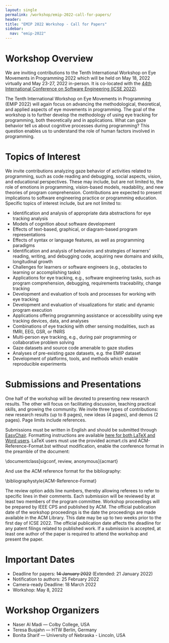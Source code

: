 ```yaml
---
layout: single
permalink: /workshop/emip-2022-call-for-papers/
header:
title: "EMIP 2022 Workshop - Call for Papers"
sidebar:
  nav: "emip-2022"
---
```

# Workshop Overview
We are inviting contributions to the Tenth International Workshop on Eye Movements in Programming 2022 which will be held on May 18, 2022 virtually and May 23-27, 2022 in-person. It is co-located with the [44th International Conference on Software Engineering (ICSE 2022)](https://conf.researchr.org/home/icse-2022).

The Tenth International Workshop on Eye Movements in Programming (EMIP 2022) will again focus on advancing the methodological, theoretical, and applied aspects of eye movements in programming. The goal of the workshop is to further develop the methodology of using eye tracking for programming, both theoretically and in applications. What can gaze behavior tell us about cognitive processes during programming? This question enables us to understand the role of human factors involved in programming.

# Topics of Interest
We invite contributions analyzing gaze behavior of activities related to programming, such as code reading and debugging, social aspects, vision, and educational perspectives. These may include, but are not limited to, the role of emotions in programming, vision-based models, readability, and new theories of program comprehension. Contributions are expected to present implications to software engineering practice or programming education. Specific topics of interest include, but are not limited to:

- Identification and analysis of appropriate data abstractions for eye tracking analysis
- Models of cognition about software development
- Effects of text-based, graphical, or diagram-based program representations
- Effects of syntax or language features, as well as programming paradigms
- Identification and analysis of behaviors and strategies of learners’ reading, writing, and debugging code, acquiring new domains and skills, longitudinal growth
- Challenges for learners or software engineers (e.g., obstacles to learning or accomplishing tasks)
- Applications for eye tracking, e.g., software engineering tasks, such as program comprehension, debugging, requirements traceability, change tracking
- Development and evaluation of tools and processes for working with eye tracking
- Development and evaluation of visualizations for static and dynamic program execution
- Applications offering programming assistance or accessibility using eye tracking devices, data, and analyses
- Combinations of eye tracking with other sensing modalities, such as fMRI, EEG, GSR, or fNIRS
- Multi-person eye tracking, e.g., during pair programming or collaborative problem solving
- Gaze datasets and source code amenable to gaze studies
- Analyses of pre-existing gaze datasets, e.g. the EMIP dataset
- Development of platforms, tools, and methods which enable reproducible experiments

# Submissions and Presentations
One half of the workshop will be devoted to presenting new research results. The other will focus on facilitating discussion, teaching practical skills, and growing the community. We invite three types of contributions: new research results (up to 8 pages), new ideas (4 pages), and demos (2 pages). Page limits include references.

Submissions must be written in English and should be submitted through [EasyChair](https://easychair.org/conferences/?conf=emip2022). Formatting instructions are available [here for both LaTeX and Word users](https://www.acm.org/publications/proceedings-template). LaTeX users must use the provided acmart.cls and ACM-Reference-Format.bst without modification, enable the conference format in the preamble of the document:

\documentclass[sigconf, review, anonymous]{acmart}

And use the ACM reference format for the bibliography:

\bibliographystyle{ACM-Reference-Format}

The review option adds line numbers, thereby allowing referees to refer to specific lines in their comments. Each submission will be reviewed by at least two members of the program committee. Workshop proceedings will be prepared by IEEE CPS and published by ACM. The official publication date of the workshop proceedings is the date the proceedings are made available in the ACM Library. This date may be up to two weeks prior to the first day of ICSE 2022. The official publication date affects the deadline for any patent filings related to published work. If a submission is accepted, at least one author of the paper is required to attend the workshop and present the paper.

# Important Dates
- Deadline for papers: <strike>14 January 2022</strike> (Extended: 21 January 2022)
- Notification to authors: 25 February 2022
- Camera-ready Deadline: 18 March 2022
- Workshop: May 8, 2022

# Workshop Organizers
- Naser Al Madi — Colby College, USA
- Teresa Busjahn — HTW Berlin, Germany
- Bonita Sharif — University of Nebraska - Lincoln, USA
